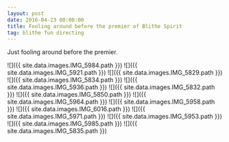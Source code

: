 ```yaml
---
layout: post
date: 2016-04-23 00:00:00
title: Fooling around before the premier of Blithe Spirit
tag: blithe fun directing
---
```


Just fooling around before the premier.

![]({{ site.data.images.IMG_5984.path }})
![]({{ site.data.images.IMG_5921.path }})
![]({{ site.data.images.IMG_5829.path }})
![]({{ site.data.images.IMG_5834.path }})
![]({{ site.data.images.IMG_5936.path }})
![]({{ site.data.images.IMG_5832.path }})
![]({{ site.data.images.IMG_5850.path }})
![]({{ site.data.images.IMG_5964.path }})
![]({{ site.data.images.IMG_5958.path }})
![]({{ site.data.images.IMG_6016.path }})
![]({{ site.data.images.IMG_5971.path }})
![]({{ site.data.images.IMG_5953.path }})
![]({{ site.data.images.IMG_5985.path }})
![]({{ site.data.images.IMG_5835.path }})
